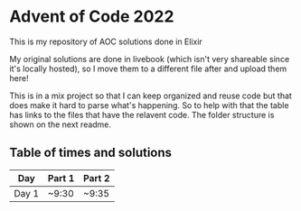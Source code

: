 # Advent of Code 2022
This is my repository of AOC solutions done in Elixir

My original solutions are done in livebook (which isn't very shareable since it's locally hosted), so I move them to a different file after and upload them here!
 
This is in a mix project so that I can keep organized and reuse code but that does make it hard to parse what's happening. So to help with that the table has links to the files that have the relavent code. The folder structure is shown on the next readme.

## Table of times and solutions
| Day | Part 1 | Part 2 |
| --- | --- | --- |
| Day 1 | ~9:30 | ~9:35 |
